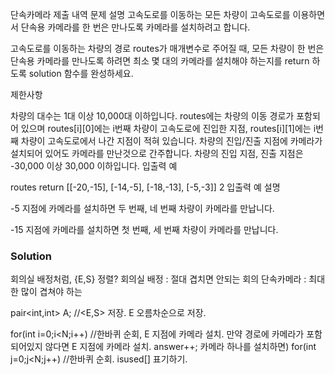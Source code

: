 단속카메라
제출 내역
문제 설명
고속도로를 이동하는 모든 차량이 고속도로를 이용하면서 단속용 카메라를 한 번은 만나도록 카메라를 설치하려고 합니다.

고속도로를 이동하는 차량의 경로 routes가 매개변수로 주어질 때, 모든 차량이 한 번은 단속용 카메라를 만나도록 하려면 최소 몇 대의 카메라를 설치해야 하는지를 return 하도록 solution 함수를 완성하세요.

제한사항

차량의 대수는 1대 이상 10,000대 이하입니다.
routes에는 차량의 이동 경로가 포함되어 있으며 routes[i][0]에는 i번째 차량이 고속도로에 진입한 지점, routes[i][1]에는 i번째 차량이 고속도로에서 나간 지점이 적혀 있습니다.
차량의 진입/진출 지점에 카메라가 설치되어 있어도 카메라를 만난것으로 간주합니다.
차량의 진입 지점, 진출 지점은 -30,000 이상 30,000 이하입니다.
입출력 예

routes	return
[[-20,-15], [-14,-5], [-18,-13], [-5,-3]]	2
입출력 예 설명

-5 지점에 카메라를 설치하면 두 번째, 네 번째 차량이 카메라를 만납니다.

-15 지점에 카메라를 설치하면 첫 번째, 세 번째 차량이 카메라를 만납니다.

### Solution

회의실 배정처럼, {E,S} 정렬?
회의실 배정 : 절대 겹치면 안되는 회의
단속카메라 : 최대한 많이 겹쳐야 하는

pair<int,int> A;	//<E,S> 저장. E 오름차순으로 저장.

for(int i=0;i<N;i++)	//한바퀴 순회, E 지점에 카메라 설치.
	만약 경로에 카메라가 포함되어있지 않다면
		E 지점에 카메라 설치.
		answer++;
		카메라 하나를 설치하면)
		for(int j=0;j<N;j++)	//한바퀴 순회. isused[] 표기하기.

